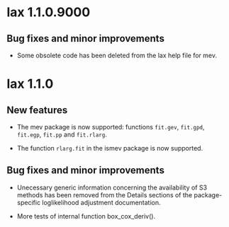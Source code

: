 # lax 1.1.0.9000

## Bug fixes and minor improvements

* Some obsolete code has been deleted from the lax help file for mev.

# lax 1.1.0

## New features

* The mev package is now supported: functions `fit.gev`, `fit.gpd`, `fit.egp`, `fit.pp` and `fit.rlarg`.

* The function `rlarg.fit` in the ismev package is now supported.

## Bug fixes and minor improvements

* Unecessary generic information concerning the availability of S3 methods has been removed from the Details sections of the package-specific loglikelihood adjustment documentation. 

* More tests of internal function box_cox_deriv().
